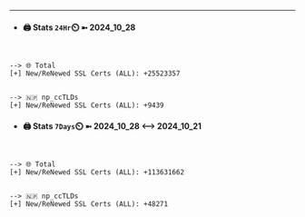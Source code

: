 

---
- #### 🖨️ **Stats** `24Hr`⏲️ ➼ 2024_10_28
```console


--> 🌐 Total
[+] New/ReNewed SSL Certs (ALL): +25523357


--> 🇳🇵 np_ccTLDs
[+] New/ReNewed SSL Certs (ALL): +9439

```

- #### 🖨️ **Stats** `7Days`⏲️ ➼ 2024_10_28 <--> 2024_10_21
```console


--> 🌐 Total
[+] New/ReNewed SSL Certs (ALL): +113631662


--> 🇳🇵 np_ccTLDs
[+] New/ReNewed SSL Certs (ALL): +48271

```

